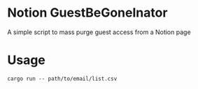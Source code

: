 # Notion GuestBeGoneInator
A simple script to mass purge guest access from a Notion page

# Usage


```
cargo run -- path/to/email/list.csv
```